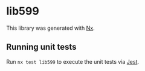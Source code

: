 # lib599

This library was generated with [Nx](https://nx.dev).

## Running unit tests

Run `nx test lib599` to execute the unit tests via [Jest](https://jestjs.io).
